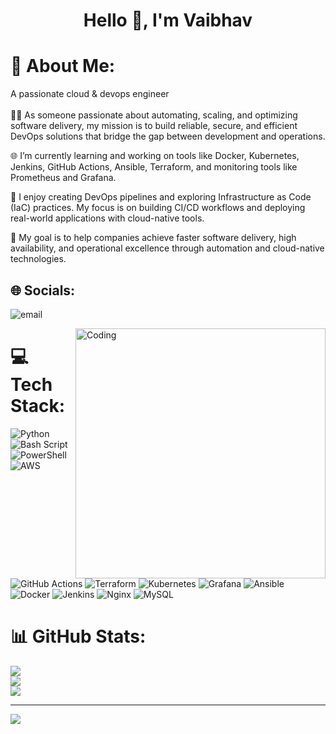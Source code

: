 <h1 align="center">Hello 👋, I'm Vaibhav </h1>


# 💫 About Me:

A passionate cloud & devops engineer <br><br>
👨‍💻 As someone passionate about automating, scaling, and optimizing software delivery, my mission is to build reliable, secure, and efficient DevOps solutions that bridge the gap between development and operations.

🌐 I’m currently learning and working on tools like Docker, Kubernetes, Jenkins, GitHub Actions, Ansible, Terraform, and monitoring tools like Prometheus and Grafana.

🔧 I enjoy creating DevOps pipelines and exploring Infrastructure as Code (IaC) practices. My focus is on building CI/CD workflows and deploying real-world applications with cloud-native tools.

🎯 My goal is to help companies achieve faster software delivery, high availability, and operational excellence through automation and cloud-native technologies.



## 🌐 Socials:
![email](https://img.shields.io/badge/Email-D14836?logo=gmail&logoColor=white)

<img align="right" alt="Coding" width="400" src="https://cdn.dribbble.com/users/1059583/screenshots/4171367/media/5c8264a20b247115b68e6c2f4c97d5e6.gif">


# 💻 Tech Stack:
![Python](https://img.shields.io/badge/python-3670A0?style=for-the-badge&logo=python&logoColor=ffdd54) ![Bash Script](https://img.shields.io/badge/bash_script-%23121011.svg?style=for-the-badge&logo=gnu-bash&logoColor=white) ![PowerShell](https://img.shields.io/badge/PowerShell-%235391FE.svg?style=for-the-badge&logo=powershell&logoColor=white) ![AWS](https://img.shields.io/badge/AWS-%23FF9900.svg?style=for-the-badge&logo=amazon-aws&logoColor=white) ![GitHub Actions](https://img.shields.io/badge/github%20actions-%232671E5.svg?style=for-the-badge&logo=githubactions&logoColor=white) ![Terraform](https://img.shields.io/badge/terraform-%235835CC.svg?style=for-the-badge&logo=terraform&logoColor=white) ![Kubernetes](https://img.shields.io/badge/kubernetes-%23326ce5.svg?style=for-the-badge&logo=kubernetes&logoColor=white) ![Grafana](https://img.shields.io/badge/grafana-%23F46800.svg?style=for-the-badge&logo=grafana&logoColor=white) ![Ansible](https://img.shields.io/badge/ansible-%231A1918.svg?style=for-the-badge&logo=ansible&logoColor=white) ![Docker](https://img.shields.io/badge/docker-%230db7ed.svg?style=for-the-badge&logo=docker&logoColor=white) ![Jenkins](https://img.shields.io/badge/jenkins-%232C5263.svg?style=for-the-badge&logo=jenkins&logoColor=white) ![Nginx](https://img.shields.io/badge/nginx-%23009639.svg?style=for-the-badge&logo=nginx&logoColor=white) ![MySQL](https://img.shields.io/badge/mysql-4479A1.svg?style=for-the-badge&logo=mysql&logoColor=white)
# 📊 GitHub Stats:
![](https://github-readme-stats.vercel.app/api?username=VaibhavSonawane07&theme=dark&hide_border=false&include_all_commits=false&count_private=false)<br/>
![](https://nirzak-streak-stats.vercel.app/?user=VaibhavSonawane07&theme=dark&hide_border=false)<br/>
![](https://github-readme-stats.vercel.app/api/top-langs/?username=VaibhavSonawane07&theme=dark&hide_border=false&include_all_commits=false&count_private=false&layout=compact)

---
[![](https://visitcount.itsvg.in/api?id=VaibhavSonawane07&icon=0&color=0)](https://visitcount.itsvg.in)

<!-- Proudly created with GPRM ( https://gprm.itsvg.in ) -->
